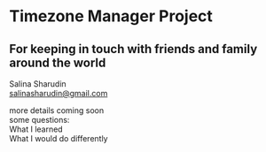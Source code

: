 
# Timezone Manager Project  
## For keeping in touch with friends and family around the world

Salina Sharudin  
salinasharudin@gmail.com

more details coming soon  
some questions:  
What I learned  
What I would do differently  
